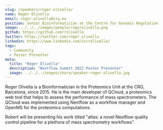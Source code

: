 ```yaml
---
slug: /speakers/roger-olivella/
name: Roger Olivella
email: roger.olivella@crg.eu
position: Senior Bioinformatician at the Centre for Genomic Regulation
image: ../../../images/people/rogerolivella.png
github: https://github.com/rolivella
twitter: https://twitter.com/roger_olivella
linkedin: https://www.linkedin.com/in/rolivella/
tags:
  - Community
  - Poster Presenter
meta:
  title: "Roger Olivella"
  description: "Nextflow Summit 2022 Poster Presenter"
  image: ../../../images/share/speaker-roger-olivella.jpg
---
```

Roger Olivella is a Bioinformatician in the Proteomics Unit at the CRG, Barcelona, since 2015. He is the main developer of QCloud, a proteomics web tool that helps to assess the performance of mass spectrometers. The QCloud was implemented using Nextflow as a workflow manager and OpenMS for the proteomics computations.

Robert will be presenting his work titled "atlas: a novel Nextflow quality control pipeline for a plethora of mass spectrometry workflows".
